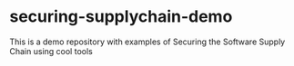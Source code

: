# securing-supplychain-demo
This is a demo repository with examples of Securing the Software Supply Chain using cool tools  
